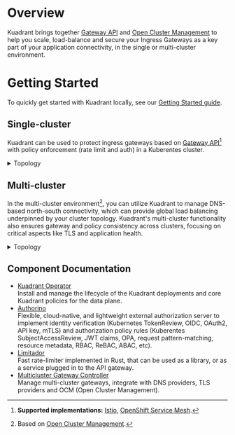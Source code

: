 # Overview

Kuadrant brings together [Gateway API](https://gateway-api.sigs.k8s.io/) and [Open Cluster Management](https://open-cluster-management.io/) to help you scale, load-balance and secure your Ingress Gateways as a key part of your application connectivity, in the single or multi-cluster environment.

# Getting Started
To quickly get started with Kuadrant locally, see our [Getting Started guide](getting-started.md).

## Single-cluster

Kuadrant can be used to protect ingress gateways based on [Gateway API](https://gateway-api.sigs.k8s.io/)[^1] with policy enforcement (rate limit and auth) in a Kuberentes cluster.

[^1]: <b>Supported implementations:</b> <a href="https://istio.io/">Istio</a>, <a href="https://www.redhat.com/en/technologies/cloud-computing/openshift/what-is-openshift-service-mesh">OpenShift Service Mesh</a>.</sup>

<details>
  <summary>Topology</summary>

  <img src="assets/images/architecture-single-cluster.png" alt="Single cluster architecture"/>
</details>

## Multi-cluster

In the multi-cluster environment[^2], you can utilize Kuadrant to manage DNS-based north-south connectivity, which can provide global load balancing underpinned by your cluster topology. Kuadrant's multi-cluster functionality also ensures gateway and policy consistency across clusters, focusing on critical aspects like TLS and application health.

[^2]: Based on <a href="https://open-cluster-management.io/">Open Cluster Management</a>.

<details>
  <summary>Topology</summary>

  <img src="assets/images/architecture-multi-cluster.png" alt="Multi cluster architecture"/>
</details>

## Component Documentation

* [Kuadrant Operator](/kuadrant-operator)<br/>
  Install and manage the lifecycle of the Kuadrant deployments and core Kuadrant policies for the data plane.
* [Authorino](/authorino)<br/>
  Flexible, cloud-native, and lightweight external authorization server to implement identity verification (Kubernetes TokenReview, OIDC, OAuth2, API key, mTLS) and authorization policy rules (Kuberentes SubjectAccessReview, JWT claims, OPA, request pattern-matching, resource metadata, RBAC, ReBAC, ABAC, etc).
* [Limitador](/limitador)<br/>
  Fast rate-limiter implemented in Rust, that can be used as a library, or as a service plugged in to the API gateway.
* [Multicluster Gateway Controller](/multicluster-gateway-controller)<br/>
  Manage multi-cluster gateways, integrate with DNS providers, TLS providers and OCM (Open Cluster Management).
